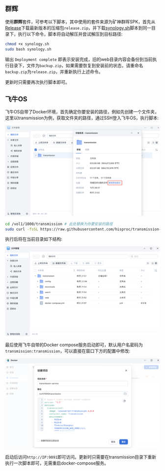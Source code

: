 ## 群辉

使用**群辉**套件，可参考以下脚本，其中使用的套件来源为矿神群晖SPK，首先从[Release](https://github.com/hisproc/transmission-next-ui/releases)下载最新版本的压缩包`release.zip`，并下载[synology.sh](scripts/synology.sh)脚本到同一目录下，执行以下命令，脚本将自动解压并尝试解压到目标路径:

```bash
chmod +x synology.sh
sudo bash synology.sh
```

输出 `Deployment complete` 即表示安装完成，旧的web目录内容会备份到当前执行目录下，文件为`backup.zip`，如果需要恢复到安装前的状态，请重命名`backup.zip`为`release.zip`，并重新执行上述命令。

更新时只需要再次执行脚本即可。

## 飞牛OS

飞牛OS自带了Docker环境，首先确定你要安装的路径，例如先创建一个文件夹，这里以transmission为例，获取文件夹的路径，通过SSH登入飞牛OS，执行脚本:

![fnos_file.png](../pic/fnos_file.png)

```bash
cd /vol1/1000/transmission # 此处替换为你要安装的路径
sudo curl -fsSL https://raw.githubusercontent.com/hisproc/transmission-next-ui/main/download.sh | bash
```

执行后将在当前目录如下结构:

![fnos_file_struct.png](../pic/fnos_file_struct.png)

最后使用飞牛自带的Docker compose服务启动即可，默认用户名密码为`transmission:transmission`，可以直接在窗口下方的配置中修改:

![fnos_docker.png](../pic/fnos_docker.png)

启动后访问`http://IP:9091`即可访问。更新时只需要在transmission目录下重新执行一次脚本即可，无需重启docker-compose服务。